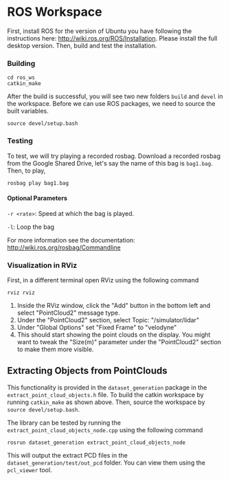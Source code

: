 # ROS Workspace

First, install ROS for the version of Ubuntu you have following the instructions here: http://wiki.ros.org/ROS/Installation. Please install the full desktop version. Then, build and test the installation.

### Building
```
cd ros_ws
catkin_make
```

After the build is successful, you will see two new folders `build` and `devel` in the workspace. Before we can use ROS packages, we need to source the built variables.

```
source devel/setup.bash
```

### Testing
To test, we will try playing a recorded rosbag. Download a recorded rosbag from the Google Shared Drive, let's say the name of this bag is `bag1.bag`. Then, to play,

```
rosbag play bag1.bag
```
#### Optional Parameters
`-r <rate>`: Speed at which the bag is played.

`-l`: Loop the bag

For more information see the documentation: http://wiki.ros.org/rosbag/Commandline

### Visualization in RViz
First, in a different terminal open RViz using the following command
```
rviz rviz
```

1. Inside the RViz window, click the "Add" button in the bottom left and select "PointCloud2" message type. 
2. Under the "PointCloud2" section, select Topic: "/simulator/lidar"
3. Under "Global Options" set "Fixed Frame" to "velodyne"
4. This should start showing the point clouds on the display. You might want to tweak the "Size(m)" parameter under the "PointCloud2" section to make them more visible. 

## Extracting Objects from PointClouds
This functionality is provided in the `dataset_generation` package in the `extract_point_cloud_objects.h` file. To build the catkin workspace by running `catkin_make` as shown above. Then, source the workspace by `source devel/setup.bash`. 

The library can be tested by running the `extract_point_cloud_objects_node.cpp` using the following command
```
rosrun dataset_generation extract_point_cloud_objects_node
```

This will output the extract PCD files in the `dataset_generation/test/out_pcd` folder. You can view them using the `pcl_viewer` tool.